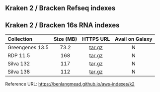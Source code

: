 ## Kraken 2 / Bracken Refseq indexes

## Kraken 2 / Bracken 16s RNA indexes

| Collection      | Size (MB)     | HTTPS URL       | Avail on Galaxy  |
|:----------------|:-------------:|:----------------:|:----------------:|
| Greengenes 13.5 | 73.2          | [tar.gz](https://genome-idx.s3.amazonaws.com/kraken/16S_Greengenes13.5_20200326.tgz)    | N |
| RDP 11.5        | 168           | [tar.gz](https://genome-idx.s3.amazonaws.com/kraken/16S_RDP11.5_20200326.tgz)           | N |
| Silva 132       | 117           | [tar.gz](https://genome-idx.s3.amazonaws.com/kraken/16S_Silva132_20200326.tgz)          | N |
| Silva 138       | 112	          | [tar.gz](https://genome-idx.s3.amazonaws.com/kraken/16S_Silva138_20200326.tgz)          | N |

Reference URL: https://benlangmead.github.io/aws-indexes/k2

